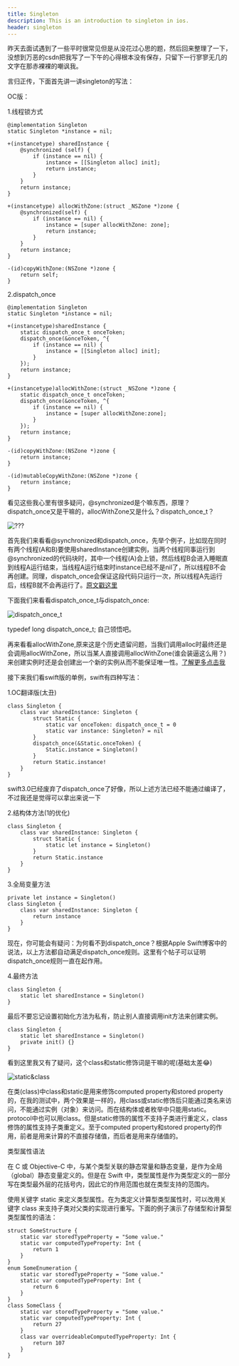 ```yaml
---
title: Singleton
description: This is an introduction to singleton in ios.
header: singleton
---
```


昨天去面试遇到了一些平时很常见但是从没花过心思的题，然后回来整理了一下，没想到万恶的csdn把我写了一下午的心得根本没有保存，只留下一行寥寥无几的文字在那赤裸裸的嘲讽我。

言归正传，下面首先讲一讲singleton的写法：

OC版：

1.线程锁方式

	@implementation Singleton
	static Singleton *instance = nil;
	
	+(instancetype) sharedInstance {
	    @synchronized (self) {
	        if (instance == nil) {
	            instance = [[Singleton alloc] init];
	            return instance;
	        }
	    }
	    return instance;
	}
	
	+(instancetype) allocWithZone:(struct _NSZone *)zone {
	    @synchronized(self) {
	        if (instance == nil) {
	            instance = [super allocWithZone: zone];
	            return instance;
	        }
	    }
	    return instance;
	}
	
	-(id)copyWithZone:(NSZone *)zone {
	    return self;
	}

2.dispatch_once

	@implementation Singleton
	static Singleton *instance = nil;
	
	+(instancetype)sharedInstance {
	    static dispatch_once_t onceToken;
	    dispatch_once(&onceToken, ^{
	        if (instance == nil) {
	            instance = [[Singleton alloc] init];
	        }
	    });
	    return instance;
	}
	
	+(instancetype)allocWithZone:(struct _NSZone *)zone {
	    static dispatch_once_t onceToken;
	    dispatch_once(&onceToken, ^{
	        if (instance == nil) {
	            instance = [super allocWithZone:zone];
	        }
	    });
	    return instance;
	}
	
	-(id)copyWithZone:(NSZone *)zone {
	    return instance;
	}
	
	-(id)mutableCopyWithZone:(NSZone *)zone {
	    return instance;
	}

看见这些我心里有很多疑问，@synchronized是个嘛东西，原理？dispatch_once又是干嘛的，allocWithZone又是什么？dispatch_once_t？

![???](https://Jeremy1221.github.io/img/doubt.gif)

首先我们来看看@synchronized和dispatch\_once，先举个例子，比如现在同时有两个线程(A和B)要使用sharedInstance创建实例，当两个线程同事运行到@synchronized的代码块时，其中一个线程(A)会上锁，然后线程B会进入睡眠直到线程A运行结束，当线程A运行结束时instance已经不是nil了，所以线程B不会再创建。同理，dispatch\_once会保证这段代码只运行一次，所以线程A先运行后，线程B就不会再运行了。[原文戳这里](http://www.cocoachina.com/ios/20160613/16661.html)

下面我们来看看dispatch\_once\_t与dispatch\_once:

![dispatch_once_t](https://jeremy1221.github.io/img/dispatch_once_t.png)

typedef long dispatch_once_t;
自己领悟吧。

再来看看allocWithZone,原来这是个历史遗留问题，当我们调用alloc时最终还是会调用allocWithZone，所以当某人直接调用allocWithZone(谁会装逼这么用？)来创建实例时还是会创建出一个新的实例从而不能保证唯一性。[了解更多点击我](http://blog.csdn.net/jiajiayouba/article/details/44306679)


接下来我们看swift版的单例，swift有四种写法：

1.OC翻译版(太丑)

	class Singleton {
	    class var sharedInstance: Singleton {
	        struct Static {
	            static var onceToken: dispatch_once_t = 0
	            static var instance: Singleton? = nil
	        }
	        dispatch_once(&Static.onceToken) {
	            Static.instance = Singleton()
	        }
	        return Static.instance!
	    }
	}

swift3.0已经废弃了dispatch_once了好像，所以上述方法已经不能通过编译了，不过我还是觉得可以拿出来说一下

2.结构体方法(1的优化)

	class Singleton {
	    class var sharedInstance: Singleton {
	        struct Static {
	            static let instance = Singleton()
	        }
	        return Static.instance
	    }
	}

3.全局变量方法

	private let instance = Singleton()
	class Singleton {
	    class var sharedInstance: Singleton {
	        return instance
	    }
	}
	
现在，你可能会有疑问：为何看不到dispatch_once？根据Apple Swift博客中的说法，以上方法都自动满足dispatch_once规则。这里有个帖子可以证明dispatch_once规则一直在起作用。

4.最终方法

	class Singleton {
	    static let sharedInstance = Singleton()
	}

最后不要忘记设置初始化方法为私有，防止别人直接调用init方法来创建实例。

	class Singleton {
	    static let sharedInstance = Singleton()
	    private init() {}
	}

看到这里我又有了疑问，这个class和static修饰词是干嘛的呢(基础太差😂)

![static&class](https://jeremy1221.github.io/img/static%26class.png)

在类(class)中class和static是用来修饰computed property和stored property的，在我的测试中，两个效果是一样的，用class或static修饰后只能通过类名来访问，不能通过实例（对象）来访问。而在结构体或者枚举中只能用static。protocol中也可以用class。但是static修饰的属性不支持子类进行重定义，class修饰的属性支持子类重定义。至于computed property和stored property的作用，前者是用来计算的不直接存储值，而后者是用来存储值的。

类型属性语法

在 C 或 Objective-C 中，与某个类型关联的静态常量和静态变量，是作为全局（global）静态变量定义的。但是在 Swift 中，类型属性是作为类型定义的一部分写在类型最外层的花括号内，因此它的作用范围也就在类型支持的范围内。

使用关键字 static 来定义类型属性。在为类定义计算型类型属性时，可以改用关键字 class 来支持子类对父类的实现进行重写。下面的例子演示了存储型和计算型类型属性的语法：

	struct SomeStructure {
	    static var storedTypeProperty = "Some value."
	    static var computedTypeProperty: Int {
	        return 1
	    }
	}
	enum SomeEnumeration {
	    static var storedTypeProperty = "Some value."
	    static var computedTypeProperty: Int {
	        return 6
	    }
	}
	class SomeClass {
	    static var storedTypeProperty = "Some value."
	    static var computedTypeProperty: Int {
	        return 27
	    }
	    class var overrideableComputedTypeProperty: Int {
	        return 107
	    }
	}